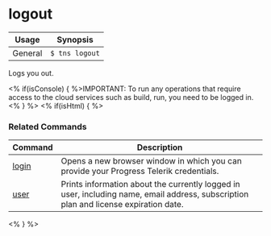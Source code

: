 logout
==========

Usage | Synopsis
------|-------
General | `$ tns logout`

Logs you out.

<% if(isConsole) { %>IMPORTANT: To run any operations that require access to the cloud services such as build, run, you need to be logged in.<% } %>
<% if(isHtml) { %>
### Related Commands

Command | Description
----------|----------
[login](login.html) | Opens a new browser window in which you can provide your Progress Telerik credentials.
[user](user.html) | Prints information about the currently logged in user, including name, email address, subscription plan and license expiration date.
<% } %>
